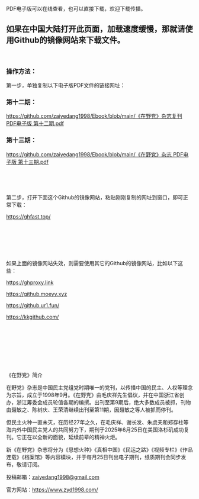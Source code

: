 PDF电子版可以在线查看，也可以直接下载，欢迎下载传播。

## 如果在中国大陆打开此页面，加载速度缓慢，那就请使用Github的镜像网站来下载文件。

&nbsp;

### 操作方法：

第一步，单独复制以下电子版PDF文件的链接网址：

### 第十二期：

[https://github.com/zaiyedang1998/Ebook/blob/main/《在野党》杂志复刊 PDF电子版 第十二期.pdf](https://github.com/zaiyedang1998/Ebook/blob/main/%E3%80%8A%E5%9C%A8%E9%87%8E%E5%85%9A%E3%80%8B%E6%9D%82%E5%BF%97%E5%A4%8D%E5%88%8A%20PDF%E7%94%B5%E5%AD%90%E7%89%88%20%E7%AC%AC%E5%8D%81%E4%BA%8C%E6%9C%9F.pdf)

### 第十三期：

[https://github.com/zaiyedang1998/Ebook/blob/main/《在野党》杂志 PDF电子版 第十三期.pdf](https://github.com/zaiyedang1998/Ebook/blob/main/%E3%80%8A%E5%9C%A8%E9%87%8E%E5%85%9A%E3%80%8B%E6%9D%82%E5%BF%97%20PDF%E7%94%B5%E5%AD%90%E7%89%88%20%E7%AC%AC%E5%8D%81%E4%B8%89%E6%9C%9F.pdf)

&nbsp;

&nbsp;

第二步，打开下面这个Github的镜像网站，粘贴刚刚复制的网址到窗口，即可正常下载：

https://ghfast.top/

&nbsp;

&nbsp;

&nbsp;

如果上面的镜像网站失效，则需要使用其它的Github的镜像网站，比如以下这些：

https://ghproxy.link

https://github.moeyy.xyz

https://github.ur1.fun/

https://kkgithub.com/

&nbsp;

&nbsp;

&nbsp;

&nbsp;

《在野党》简介

在野党》杂志是中国民主党组党时期唯一的党刊，以传播中国的民主、人权等理念为宗旨，成立于1998年9月。《在野党》由毛庆祥先生倡议，并在中国浙江省创办，浙江筹委会成员轮值各期的编撰。出刊至第9期后，绝大多数成员被抓，刊物由聂敏之、陈树庆、王荣清继续出刊至第11期，因聂敏之等人被抓而停刊。

但民主火种一直未灭，在历经27年之久，在毛庆祥、谢长发、朱虞夫和郑存柱等海内外中国民主党人的共同努力下，期刊于2025年6月25日在美国洛杉矶成功复刊。它正在以全新的面貌，延续前辈的精神火炬。

新《在野党》杂志将分为《思想火种》《真相中国》《民运之路》《视频专栏》《作品连载》《档案馆》等内容模块，并于每月25日刊出电子期刊，纸质期刊会同步发布，敬请订阅。

投稿邮箱：zaiyedang1998@gmail.com

官方网站：https://www.zyd1998.com/
